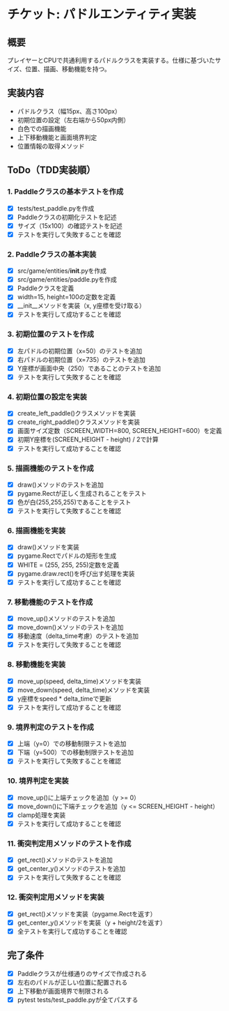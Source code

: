# チケット: パドルエンティティ実装

## 概要
プレイヤーとCPUで共通利用するパドルクラスを実装する。仕様に基づいたサイズ、位置、描画、移動機能を持つ。

## 実装内容
- パドルクラス（幅15px、高さ100px）
- 初期位置の設定（左右端から50px内側）
- 白色での描画機能
- 上下移動機能と画面境界判定
- 位置情報の取得メソッド

## ToDo（TDD実装順）

### 1. Paddleクラスの基本テストを作成
- [x] tests/test_paddle.pyを作成
- [x] Paddleクラスの初期化テストを記述
- [x] サイズ（15x100）の確認テストを記述
- [x] テストを実行して失敗することを確認

### 2. Paddleクラスの基本実装
- [x] src/game/entities/__init__.pyを作成
- [x] src/game/entities/paddle.pyを作成
- [x] Paddleクラスを定義
- [x] width=15, height=100の定数を定義
- [x] __init__メソッドを実装（x, y座標を受け取る）
- [x] テストを実行して成功することを確認

### 3. 初期位置のテストを作成
- [x] 左パドルの初期位置（x=50）のテストを追加
- [x] 右パドルの初期位置（x=735）のテストを追加
- [x] Y座標が画面中央（250）であることのテストを追加
- [x] テストを実行して失敗することを確認

### 4. 初期位置の設定を実装
- [x] create_left_paddle()クラスメソッドを実装
- [x] create_right_paddle()クラスメソッドを実装
- [x] 画面サイズ定数（SCREEN_WIDTH=800, SCREEN_HEIGHT=600）を定義
- [x] 初期Y座標を(SCREEN_HEIGHT - height) / 2で計算
- [x] テストを実行して成功することを確認

### 5. 描画機能のテストを作成
- [x] draw()メソッドのテストを追加
- [x] pygame.Rectが正しく生成されることをテスト
- [x] 色が白(255,255,255)であることをテスト
- [x] テストを実行して失敗することを確認

### 6. 描画機能を実装
- [x] draw()メソッドを実装
- [x] pygame.Rectでパドルの矩形を生成
- [x] WHITE = (255, 255, 255)定数を定義
- [x] pygame.draw.rect()を呼び出す処理を実装
- [x] テストを実行して成功することを確認

### 7. 移動機能のテストを作成
- [x] move_up()メソッドのテストを追加
- [x] move_down()メソッドのテストを追加
- [x] 移動速度（delta_time考慮）のテストを追加
- [x] テストを実行して失敗することを確認

### 8. 移動機能を実装
- [x] move_up(speed, delta_time)メソッドを実装
- [x] move_down(speed, delta_time)メソッドを実装
- [x] y座標をspeed * delta_timeで更新
- [x] テストを実行して成功することを確認

### 9. 境界判定のテストを作成
- [x] 上端（y=0）での移動制限テストを追加
- [x] 下端（y=500）での移動制限テストを追加
- [x] テストを実行して失敗することを確認

### 10. 境界判定を実装
- [x] move_up()に上端チェックを追加（y >= 0）
- [x] move_down()に下端チェックを追加（y <= SCREEN_HEIGHT - height）
- [x] clamp処理を実装
- [x] テストを実行して成功することを確認

### 11. 衝突判定用メソッドのテストを作成
- [x] get_rect()メソッドのテストを追加
- [x] get_center_y()メソッドのテストを追加
- [x] テストを実行して失敗することを確認

### 12. 衝突判定用メソッドを実装
- [x] get_rect()メソッドを実装（pygame.Rectを返す）
- [x] get_center_y()メソッドを実装（y + height/2を返す）
- [x] 全テストを実行して成功することを確認

## 完了条件
- [x] Paddleクラスが仕様通りのサイズで作成される
- [x] 左右のパドルが正しい位置に配置される
- [x] 上下移動が画面境界で制限される
- [x] pytest tests/test_paddle.pyが全てパスする
